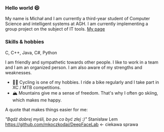 ### Hello world 😄 ###
My name is Michał and I am currently a third-year student of Computer Science and intelligent systems at AGH.
I am currently implementing a group project on the subject of IT tools.
[My page](https://mkoczkodaj.github.io/)
### Skills & hobbies ###
C, C++, Java, C#, Python

I am friendly and sympathetic towards other people. I like to work in a team and I am an organized person. I am also aware of my strengths and weaknesses.

- :biking_man:	Cycling is one of my hobbies. I ride a bike regularly and I take part in XC / MTB competitions.
- :mountain_snow:	Mountains give me a sense of freedom. That's why I often go skiing, which makes me happy.

A quote that makes things easier for me:

*"Bądź dobrej myśli, bo po co być złej :)"* Stanisław Lem 
https://github.com/mkoczkodaj/DeepFaceLab <- ciekawa sprawa
<!--
**mkoczkodaj/mkoczkodaj** is a ✨ _special_ ✨ repository because its `README.md` (this file) appears on your GitHub profile.

Here are some ideas to get you started:

- 🔭 I’m currently working on ...
- 🌱 I’m currently learning ...
- 👯 I’m looking to collaborate on ...
- 🤔 I’m looking for help with ...
- 💬 Ask me about ...
- 📫 How to reach me: ...
- 😄 Pronouns: ...
- ⚡ Fun fact: ...
-->
